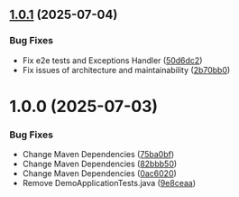 ## [1.0.1](https://github.com/Sobral-Dev/projeto-WeFit/compare/v1.0.0...v1.0.1) (2025-07-04)


### Bug Fixes

* Fix e2e tests and Exceptions Handler ([50d6dc2](https://github.com/Sobral-Dev/projeto-WeFit/commit/50d6dc2385a81a1905ef6b8f3daf9e7fd2bd3d2d))
* Fix issues of architecture and maintainability ([2b70bb0](https://github.com/Sobral-Dev/projeto-WeFit/commit/2b70bb05fcf5215db1e2fb08dd55f06b903c89d8))

# 1.0.0 (2025-07-03)


### Bug Fixes

* Change Maven Dependencies ([75ba0bf](https://github.com/Sobral-Dev/projeto-WeFit/commit/75ba0bf857e21a4f8e724daedd06fa08de619d1b))
* Change Maven Dependencies ([82bbb50](https://github.com/Sobral-Dev/projeto-WeFit/commit/82bbb50d03495d0a710b3d8383161ad885437a6f))
* Change Maven Dependencies ([0ac6020](https://github.com/Sobral-Dev/projeto-WeFit/commit/0ac6020f32b8ca19436621fffb290f1d87339e5c))
* Remove DemoApplicationTests.java ([9e8ceaa](https://github.com/Sobral-Dev/projeto-WeFit/commit/9e8ceaac6c8e134c3fb0f42d6dcf0d69c1644162))
